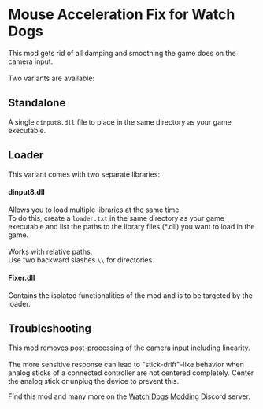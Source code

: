 # Mouse Acceleration Fix for Watch Dogs
This mod gets rid of all damping and smoothing the game does on the camera input.\
\
Two variants are available:

## Standalone
A single `dinput8.dll` file to place in the same directory as your game executable.

## Loader
This variant comes with two separate libraries:

#### dinput8.dll
Allows you to load multiple libraries at the same time.\
To do this, create a `loader.txt` in the same directory as your game executable and list the paths to the library files (*.dll) you want to load in the game.\
\
Works with relative paths.\
Use two backward slashes `\\` for directories.

#### Fixer.dll
Contains the isolated functionalities of the mod and is to be targeted by the loader.

## Troubleshooting
This mod removes post-processing of the camera input including linearity.\
\
The more sensitive response can lead to "stick-drift"-like behavior when analog sticks of a connected controller are not centered completely. Center the analog stick or unplug the device to prevent this.

Find this mod and many more on the [Watch Dogs Modding](https://discord.gg/watch-dogs-modding-345656208411328514) Discord server.
